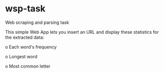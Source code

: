 # wsp-task
Web scraping and parsing task

This simple Web App lets you insert an URL and display these statistics for the extracted data:

o    Each word's frequency

o    Longest word

o    Most common letter
